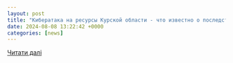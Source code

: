 ```yaml
---
layout: post
title: "Кибератака на ресурсы Курской области - что известно о последствиях - 24 Канал"
date: 2024-08-08 13:22:42 +0000
categories: [news]
---
```


[Читати далі](https://24tv.ua/ru/kiberataka-na-resursy-kurskoj-oblasti-chto-izvestno-o-posledstvijah-24-kanal_n2614223)
